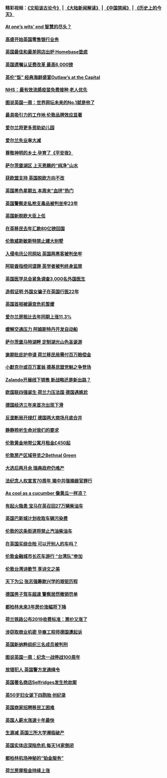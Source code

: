 #### 精彩视频：[《文昭谈古论今》](https://github.com/gfw-breaker/wenzhao/blob/master/README.md?t=11241831) | [《大陆新闻解读》](https://github.com/gfw-breaker/ntdtv-comedy/blob/master/README.md?t=11241831) | [《中国禁闻》](https://github.com/gfw-breaker/ntdtv-news/blob/master/README.md?t=11241831) | [《历史上的今天》](https://github.com/gfw-breaker/today-in-history/blob/master/README.md?t=11241831) 

#### [At one’s wits’ end 智慧的尽头？](../pages/nsc974/n10871446.md?t=11241831) 

#### [高盛开始英国零售银行业务](../pages/nsc974/n10871431.md?t=11241831) 

#### [英国最佳和最差网店出炉 Homebase垫底](../pages/nsc974/n10871402.md?t=11241831) 

#### [英国遗嘱认证费改革 最高6,000镑](../pages/nsc974/n10871381.md?t=11241831) 

#### [英伦“饭” 经典海鲜盛宴Outlaw’s at the Capital](../pages/nsc974/n10871348.md?t=11241831) 

#### [NHS：最有效流感疫苗免费接种 老人优先](../pages/nsc974/n10871342.md?t=11241831) 

#### [图说英国一周：世界网坛未来的No.1就是他了](../pages/nsc974/n10871298.md?t=11241831) 

#### [最具吸引力的工作地 伦敦品牌效应显著](../pages/nsc974/n10871267.md?t=11241831) 

#### [爱尔兰将更多资助幼儿园](../pages/nsc974/n10870662.md?t=11241831) 

#### [爱尔兰失业率大减](../pages/nsc974/n10870646.md?t=11241831) 

#### [尊敬神明的乡土 孕育了《平安夜》](../pages/nsc974/n10870591.md?t=11241831) 

#### [萨尔茨堡湖区 上天恩赐的“纯净”山水](../pages/nsc974/n10870541.md?t=11241831) 

#### [获欧盟支持 英国脱欧方向不改](../pages/nsc974/n10868925.md?t=11241831) 

#### [英国黑色星期五 本周末“血拼”热门](../pages/nsc974/n10869011.md?t=11241831) 

#### [英国警察走私枪支毒品被判坐牢23年](../pages/nsc974/n10869001.md?t=11241831) 

#### [英国新脱欧大臣上任](../pages/nsc974/n10868995.md?t=11241831) 

#### [在英移民去年汇款80亿镑回国](../pages/nsc974/n10868991.md?t=11241831) 

#### [伦敦威斯敏斯特禁止建大别墅](../pages/nsc974/n10868984.md?t=11241831) 

#### [入侵电讯公司网站 英国两黑客被判坐牢](../pages/nsc974/n10868975.md?t=11241831) 

#### [阿联酋指控间谍罪 英学者被判终身监禁](../pages/nsc974/n10868962.md?t=11241831) 

#### [英国医学总会紧急调查3,000名外国医生](../pages/nsc974/n10868955.md?t=11241831) 

#### [造假证明 外国女骗子在英国行医22年](../pages/nsc974/n10868930.md?t=11241831) 

#### [英国首相被逼宫危机暂缓](../pages/nsc974/n10868928.md?t=11241831) 

#### [爱尔兰房租比去年同期上涨11.3%](../pages/nsc974/n10868324.md?t=11241831) 

#### [缓解交通压力 阿姆斯特丹开发自动船](../pages/nsc974/n10868300.md?t=11241831) 

#### [萨尔茨堡马特湖畔 定制湖光山色圣诞游](../pages/nsc974/n10866159.md?t=11241831) 

#### [逾期批庇护申请 荷兰移民局需付百万赔偿金](../pages/nsc974/n10865847.md?t=11241831) 

#### [小默克尔或百万富翁 德基民盟党魁之争登场](../pages/nsc974/n10865739.md?t=11241831) 

#### [Zalando开展线下销售 新战略还是新出路？](../pages/nsc974/n10866031.md?t=11241831) 

#### [欧国联四强诞生 荷兰力压法国 德国遇尴尬](../pages/nsc974/n10865510.md?t=11241831) 

#### [德国经济三年来首次出现下滑](../pages/nsc974/n10864011.md?t=11241831) 

#### [反垄断局开绿灯 德国两大商场月底合并](../pages/nsc974/n10864060.md?t=11241831) 

#### [静静聆听生命对我们的要求](../pages/nsc974/n10863738.md?t=11241831) 

#### [伦敦黄金地带公寓月租金£450起](../pages/nsc974/n10861788.md?t=11241831) 

#### [伦敦房产区域导览之Bethnal Green](../pages/nsc974/n10862184.md?t=11241831) 

#### [大选后两月余 瑞典政府仍难产](../pages/nsc974/n10861579.md?t=11241831) 

#### [法纪念人权宣言70周年 揭中共强摘器官罪行](../pages/nsc974/n10860106.md?t=11241831) 

#### [As cool as a cucumber 像黄瓜一样凉？](../pages/nsc974/n10859489.md?t=11241831) 

#### [有起火隐患 宝马在英召回27万辆柴油车](../pages/nsc974/n10859484.md?t=11241831) 

#### [英国巴斯城计划收取车辆污染费](../pages/nsc974/n10859479.md?t=11241831) 

#### [伦敦的这条街道将禁止汽油柴油车](../pages/nsc974/n10859470.md?t=11241831) 

#### [在英国买综合险 可以开别人的车吗？](../pages/nsc974/n10859464.md?t=11241831) 

#### [伦敦金融城市长花车游行 “台湾队”参加](../pages/nsc974/n10858774.md?t=11241831) 

#### [伦敦台湾诗歌节 享诗文之美](../pages/nsc974/n10858757.md?t=11241831) 

#### [天下为公 张志强筹款兴学的艰钜历程](../pages/nsc974/n10858732.md?t=11241831) 

#### [德国男子驾车超速 警察居然撤销罚单](../pages/nsc974/n10856259.md?t=11241831) 

#### [都柏林未来3年房价涨幅将下降](../pages/nsc974/n10856230.md?t=11241831) 

#### [荷兰铁路公布2019收费标准：票价又涨了](../pages/nsc974/n10856218.md?t=11241831) 

#### [涉窃取商业机密 华裔工程师德国遭起诉](../pages/nsc974/n10854819.md?t=11241831) 

#### [英国新纳粹组织三名成员被判刑](../pages/nsc974/n10854209.md?t=11241831) 

#### [图说英国一周：纪念一战停战100周年](../pages/nsc974/n10854258.md?t=11241831) 

#### [放错犯人 英国警方发通缉令](../pages/nsc974/n10854253.md?t=11241831) 

#### [英国著名商店Selfridges发生抢劫案](../pages/nsc974/n10854242.md?t=11241831) 

#### [英50岁妇女诞下四胞胎 创纪录](../pages/nsc974/n10854237.md?t=11241831) 

#### [英国商家招聘移民工困难](../pages/nsc974/n10854233.md?t=11241831) 

#### [英国人薪水涨速十年最快](../pages/nsc974/n10854228.md?t=11241831) 

#### [生源减 英国三所大学濒临破产](../pages/nsc974/n10854219.md?t=11241831) 

#### [英国实体店深陷危机 每天14家倒闭](../pages/nsc974/n10854195.md?t=11241831) 

#### [都柏林机场神秘的“铂金服务”](../pages/nsc974/n10853840.md?t=11241831) 

#### [荷兰房屋租金持续上涨](../pages/nsc974/n10853784.md?t=11241831) 

